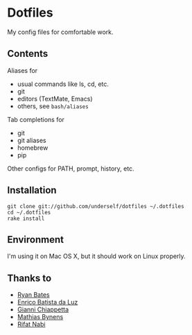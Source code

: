 # Dotfiles

My config files for comfortable work.


## Contents

Aliases for

* usual commands like ls, cd, etc.
* git
* editors (TextMate, Emacs)
* others, see `bash/aliases`

Tab completions for

* git
* git aliases
* homebrew
* pip

Other configs for PATH, prompt, history, etc.


## Installation

    git clone git://github.com/underself/dotfiles ~/.dotfiles
    cd ~/.dotfiles
    rake install


## Environment

I'm using it on Mac OS X, but it should work on Linux properly.


## Thanks to

* [Ryan Bates](https://github.com/ryanb/dotfiles)
* [Enrico Batista da Luz](https://github.com/ricobl/dotfiles)
* [Gianni Chiappetta](https://github.com/gf3/dotfiles)
* [Mathias Bynens](https://github.com/mathiasbynens/dotfiles)
* [Rifat Nabi](https://gist.github.com/1254570)
